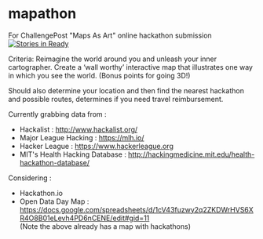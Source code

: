# mapathon
For ChallengePost "Maps As Art" online hackathon submission
[![Stories in Ready](https://badge.waffle.io/mding5692/mapathon.png?label=ready&title=Ready)](http://waffle.io/mding5692/mapathon)

Criteria: Reimagine the world around you and unleash your inner cartographer. Create a ‘wall worthy’ interactive map that illustrates one way in which you see the world. (Bonus points for going 3D!)


Should also determine your location and then find the nearest hackathon and possible routes, determines if you need travel reimbursement.


Currently grabbing data from :

  - Hackalist : http://www.hackalist.org/
  - Major League Hacking : https://mlh.io/
  - Hacker League : https://www.hackerleague.org
  - MIT's Health Hacking Database : http://hackingmedicine.mit.edu/health-hackathon-database/

Considering :

  - Hackathon.io
  - Open Data Day Map : https://docs.google.com/spreadsheets/d/1cV43fuzwy2q2ZKDWrHVS6XR4O8B01eLevh4PD6nCENE/edit#gid=11
  <br>  (Note the above already has a map with hackathons)


